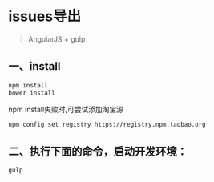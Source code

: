 # issues导出

> AngularJS + gulp

## 一、install

```bash
npm install
bower install
```

npm install失败时,可尝试添加淘宝源
```bash
npm config set registry https://registry.npm.taobao.org
```


## 二、执行下面的命令，启动开发环境：

```bash
gulp
```

